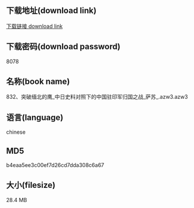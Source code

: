 ## 下载地址(download link)
[下载链接 download link](https://voluble-croquembouche-d321dc.netlify.app/?s=832%E3%80%81%E7%AA%81%E7%A0%B4%E7%BC%85%E5%8C%97%E7%9A%84%E9%B9%B0_%E4%B8%AD%E6%97%A5%E5%8F%B2%E6%96%99%E5%AF%B9%E7%85%A7%E4%B8%8B%E7%9A%84%E4%B8%AD%E5%9B%BD%E9%A9%BB%E5%8D%B0%E5%86%9B%E5%BD%92%E5%9B%BD%E4%B9%8B%E6%88%98_%E8%90%A8%E8%8B%8F_.azw3)

## 下载密码(download password)
8078

## 名称(book name)
832、突破缅北的鹰_中日史料对照下的中国驻印军归国之战_萨苏_.azw3.azw3

## 语言(language)
chinese

## MD5
b4eaa5ee3c00ef7d26cd7dda308c6a67

## 大小(filesize)
28.4 MB
